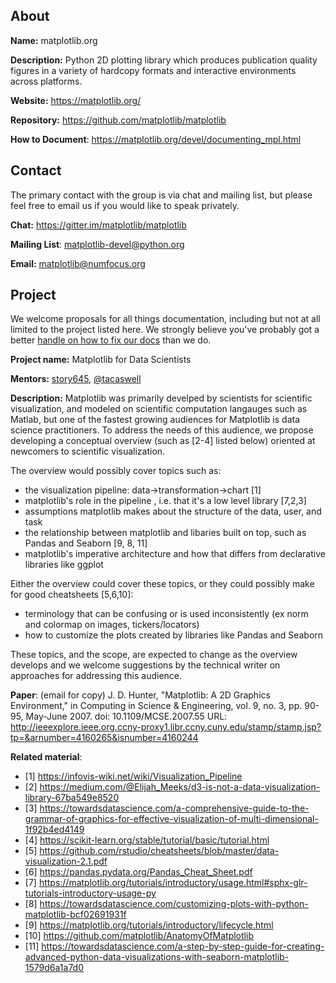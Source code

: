 ## About
__Name:__ matplotlib.org

__Description:__ Python 2D plotting library which produces publication quality figures in a variety of hardcopy formats and interactive environments across platforms.

__Website:__ https://matplotlib.org/

__Repository:__ https://github.com/matplotlib/matplotlib

__How to Document__: https://matplotlib.org/devel/documenting_mpl.html

## Contact
The primary contact with the group is via chat and mailing list, but please feel free to email us if you would like to speak privately. 

__Chat:__ https://gitter.im/matplotlib/matplotlib

__Mailing List__:	matplotlib-devel@python.org

__Email:__ matplotlib@numfocus.org

## Project
We welcome proposals for all things documentation, including but not at all limited to the project listed here. We strongly believe you've probably got a better [handle on how to fix our docs](https://numfocus.org/blog/matplotlib-lead-developer-explains-why-he-cant-fix-the-docs-but-you-can) than we do.

__Project name:__ Matplotlib for Data Scientists

__Mentors:__ [story645](https://github.com/story645/), [@tacaswell](https://github.com/tacaswell)

__Description:__ Matplotlib was primarily develped by scientists for scientific visualization, and modeled on scientific computation langauges such as Matlab, but one of the fastest growing audiences for Matplotlib is data science practitioners. To address the needs of this audience, we propose developing a conceptual overview (such as [2-4] listed below) oriented at newcomers to scientific visualization. 

The overview would possibly cover topics such as:
* the visualization pipeline: data->transformation->chart [1]
* matplotlib's role in the pipeline , i.e. that it's a low level library [7,2,3]
* assumptions matplotlib makes about the structure of the data, user, and task
* the relationship between matplotlib and libaries built on top, such as Pandas and Seaborn [9, 8, 11] 
* matplotlib's imperative architecture and how that differs from declarative libraries like ggplot

Either the overview could cover these topics, or they could possibly make for good cheatsheets [5,6,10]:
* terminology that can be confusing or is used inconsistently (ex norm and colormap on images, tickers/locators)
* how to customize the plots created by libraries like Pandas and Seaborn

These topics, and the scope, are expected to change as the overview develops and we welcome suggestions by the technical writer on approaches for addressing this audience. 

__Paper__: (email for copy)
J. D. Hunter, "Matplotlib: A 2D Graphics Environment," in Computing in Science & Engineering, vol. 9, no. 3, pp. 90-95, May-June 2007.
doi: 10.1109/MCSE.2007.55
URL: http://ieeexplore.ieee.org.ccny-proxy1.libr.ccny.cuny.edu/stamp/stamp.jsp?tp=&arnumber=4160265&isnumber=4160244

__Related material__:
* [1] https://infovis-wiki.net/wiki/Visualization_Pipeline
* [2] https://medium.com/@Elijah_Meeks/d3-is-not-a-data-visualization-library-67ba549e8520
* [3] https://towardsdatascience.com/a-comprehensive-guide-to-the-grammar-of-graphics-for-effective-visualization-of-multi-dimensional-1f92b4ed4149
* [4] https://scikit-learn.org/stable/tutorial/basic/tutorial.html
* [5] https://github.com/rstudio/cheatsheets/blob/master/data-visualization-2.1.pdf
* [6] https://pandas.pydata.org/Pandas_Cheat_Sheet.pdf
* [7] https://matplotlib.org/tutorials/introductory/usage.html#sphx-glr-tutorials-introductory-usage-py
* [8] https://towardsdatascience.com/customizing-plots-with-python-matplotlib-bcf02691931f
* [9] https://matplotlib.org/tutorials/introductory/lifecycle.html
* [10] https://github.com/matplotlib/AnatomyOfMatplotlib
* [11] https://towardsdatascience.com/a-step-by-step-guide-for-creating-advanced-python-data-visualizations-with-seaborn-matplotlib-1579d6a1a7d0
